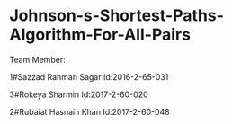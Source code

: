 # Johnson-s-Shortest-Paths-Algorithm-For-All-Pairs

Team Member:

1#Sazzad Rahman Sagar
 Id:2016-2-65-031

3#Rokeya Sharmin
 Id:2017-2-60-020
 
2#Rubaiat Hasnain Khan
 Id:2017-2-60-048


 
